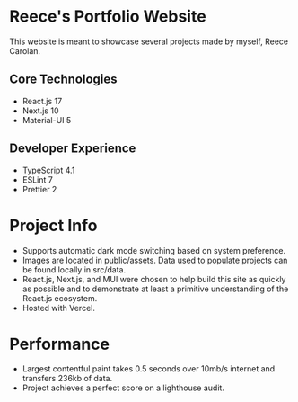 # Reece's Portfolio Website

This website is meant to showcase several projects made by myself, Reece Carolan.

## Core Technologies

- React.js 17
- Next.js 10
- Material-UI 5

## Developer Experience

- TypeScript 4.1
- ESLint 7
- Prettier 2

# Project Info

- Supports automatic dark mode switching based on system preference.
- Images are located in public/assets. Data used to populate projects can be found locally in src/data.
- React.js, Next.js, and MUI were chosen to help build this site as quickly as possible and to demonstrate at least a primitive understanding of the React.js ecosystem.
- Hosted with Vercel.

# Performance

- Largest contentful paint takes 0.5 seconds over 10mb/s internet and transfers 236kb of data.
- Project achieves a perfect score on a lighthouse audit.
